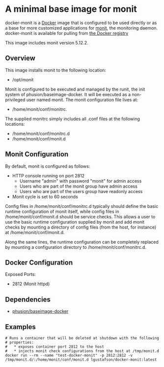 A minimal base image for monit
==============================

docker-monit is a [Docker](http://www.docker.io) image that is configured
to be used directly or as a base for more customized applications for
[monit](http://www.mmonit.com/monit), the monitoring daemon.  docker-monit
is available for pulling from
[the Docker registry](https://index.docker.io/u/lgustafson/docker-monit)

This image includes monit version 5.12.2.

Overview
--------

This image installs monit to the following location:

  * /opt/monit

Monit is configured to be executed and managed by the runit, the init
system of phusion/baseimage-docker.  It will be executed as a
non-privileged user named monit.  The monit configuration file lives
at:

  * /home/monit/conf/monitrc.

The supplied monitrc simply includes all .conf files at the following
locations:

  * /home/monit/conf/monitrc.d
  * /home/monit/conf/monit.d


Monit Configuration
-------------

By default, monit is configured as follows:

  * HTTP console running on port 2812
      * Username "admin" with password "monit" for admin access
      * Users who are part of the monit group have admin access
      * Users who are part of the users group have readonly access
  * Monit cycle is set to 60 seconds

Config files in /home/monit/conf/monitrc.d typically should define the basic
runtime configuration of monit itself, while config files in
/home/monit/conf/monit.d should be service checks.  This allows a user to use
the basic runtime configuration supplied by monit and add monit checks by
mounting a directory of config files (from the host, for instance) at
/home/monit/conf/monit.d.

Along the same lines, the runtime configuration can be
completely replaced by mounting a configuration directory to
/home/monit/conf/monitrc.d.

Docker Configuration
--------------------

Exposed Ports:
  * 2812 (Monit httpd)

Dependencies
------------

  * [phusion/baseimage-docker](https://github.com/phusion/baseimage-docker)

Examples
--------

    # Runs a container that will be deleted at shutdown with the following
	# properties:
	#   * exposes container port 2812 to the host
	#   * injects monit check configurations from the host at /tmp/monit.d
    docker run --rm --name "test-docker-monit" -p 2812:2812 -v /tmp/monit.d/:/home/monit/conf/monit.d lgustafson/docker-monit:latest
